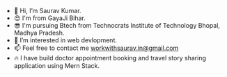 - 👋 Hi, I’m Saurav Kumar.
- 😍 I'm from GayaJi Bihar.
- 😎 I'm pursuing Btech from Technocrats Institute of Technology Bhopal, Madhya Pradesh.
- 👀 I’m interested in web devlopment.
- 📫 Feel free to contact me workwithsaurav.in@gmail.com
- 🔥 I have build doctor appointment booking and travel story sharing application using Mern Stack.
<!---
saurav2728k/saurav2728k is a ✨ special ✨ repository because its `README.md` (this file) appears on your GitHub profile.
You can click the Preview link to take a look at your changes.
--->
